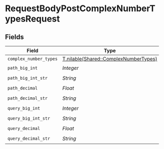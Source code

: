 # RequestBodyPostComplexNumberTypesRequest


## Fields

| Field                                                                              | Type                                                                               | Required                                                                           | Description                                                                        |
| ---------------------------------------------------------------------------------- | ---------------------------------------------------------------------------------- | ---------------------------------------------------------------------------------- | ---------------------------------------------------------------------------------- |
| `complex_number_types`                                                             | [T.nilable(Shared::ComplexNumberTypes)](../../models/shared/complexnumbertypes.md) | :heavy_minus_sign:                                                                 | N/A                                                                                |
| `path_big_int`                                                                     | *Integer*                                                                          | :heavy_check_mark:                                                                 | N/A                                                                                |
| `path_big_int_str`                                                                 | *String*                                                                           | :heavy_check_mark:                                                                 | N/A                                                                                |
| `path_decimal`                                                                     | *Float*                                                                            | :heavy_check_mark:                                                                 | N/A                                                                                |
| `path_decimal_str`                                                                 | *String*                                                                           | :heavy_check_mark:                                                                 | N/A                                                                                |
| `query_big_int`                                                                    | *Integer*                                                                          | :heavy_check_mark:                                                                 | N/A                                                                                |
| `query_big_int_str`                                                                | *String*                                                                           | :heavy_check_mark:                                                                 | N/A                                                                                |
| `query_decimal`                                                                    | *Float*                                                                            | :heavy_check_mark:                                                                 | N/A                                                                                |
| `query_decimal_str`                                                                | *String*                                                                           | :heavy_check_mark:                                                                 | N/A                                                                                |